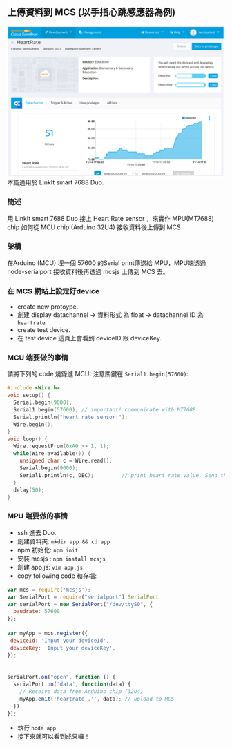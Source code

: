 ## 上傳資料到 MCS (以手指心跳感應器為例)


![](heartrate.png)
本篇適用於 LinkIt smart 7688 Duo.


### 簡述

用 LinkIt smart 7688 Duo 接上 Heart Rate sensor ，來實作 MPU(MT7688) chip 如何從 MCU chip (Arduino 32U4) 接收資料後上傳到 MCS  

### 架構
在Arduino (MCU) 埋一個 57600 的Serial print傳送給 MPU，MPU端透過 node-serialport 接收資料後再透過 mcsjs 上傳到 MCS 去。


### 在 MCS 網站上設定好device

* create new protoype.
* 創建 display datachannel -> 資料形式 為 float -> datachannel ID 為 `heartrate`
* create test device.
* 在 test device 這頁上會看到 deviceID 跟 deviceKey.

### MCU 端要做的事情

請將下列的 code 燒錄進 MCU: 注意關鍵在 `Serial1.begin(57600)`:

```c
#include <Wire.h>
void setup() {
  Serial.begin(9600);
  Serial1.begin(57600); // important! communicate with MT7688
  Serial.println("heart rate sensor:");
  Wire.begin();
}
void loop() {
  Wire.requestFrom(0xA0 >> 1, 1);   
  while(Wire.available()) {          
    unsigned char c = Wire.read();   
    Serial.begin(9600);
    Serial1.println(c, DEC);         // print heart rate value, Send this data to MT7688
  }
  delay(50);
}

```

### MPU 端要做的事情

* ssh 進去 Duo.
* 創建資料夾: `mkdir app && cd app`
* npm 初始化: `npm init`
* 安裝 mcsjs : `npm install mcsjs`
* 創建 app.js: `vim app.js`
* copy following code 和存檔: 

```js
var mcs = require('mcsjs');
var SerialPort = require("serialport").SerialPort
var serialPort = new SerialPort("/dev/ttyS0", {
  baudrate: 57600
});

var myApp = mcs.register({
 deviceId: 'Input your deviceId',
 deviceKey: 'Input your deviceKey',
});


serialPort.on("open", function () {
  serialPort.on('data', function(data) {
    // Receive data from Arduino chip (32U4)
    myApp.emit('heartrate','', data); // upload to MCS
  });
});

```

* 執行 `node app`
* 接下來就可以看到成果囉！

